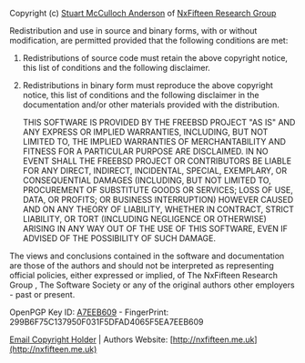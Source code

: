 Copyright (c) [Stuart McCulloch Anderson](http://nx15.at/whoami) of [NxFifteen Research Group](http://nxfifteen.me.uk)

Redistribution and use in source and binary forms, with or without modification, are permitted provided that the following conditions are met:

1. Redistributions of source code must retain the above copyright notice, this list of conditions and the following disclaimer.
2. Redistributions in binary form must reproduce the above copyright notice, this list of conditions and the following disclaimer in the documentation and/or other materials provided with the distribution.

    THIS SOFTWARE IS PROVIDED BY THE FREEBSD PROJECT "AS IS" AND ANY EXPRESS OR IMPLIED
    WARRANTIES, INCLUDING, BUT NOT LIMITED TO, THE IMPLIED WARRANTIES OF MERCHANTABILITY
    AND FITNESS FOR A PARTICULAR PURPOSE ARE DISCLAIMED. IN NO EVENT SHALL THE FREEBSD
    PROJECT OR CONTRIBUTORS BE LIABLE FOR ANY DIRECT, INDIRECT, INCIDENTAL, SPECIAL,
    EXEMPLARY, OR CONSEQUENTIAL DAMAGES (INCLUDING, BUT NOT LIMITED TO, PROCUREMENT OF
    SUBSTITUTE GOODS OR SERVICES; LOSS OF USE, DATA, OR PROFITS; OR BUSINESS INTERRUPTION)
    HOWEVER CAUSED AND ON ANY THEORY OF LIABILITY, WHETHER IN CONTRACT, STRICT LIABILITY,
    OR TORT (INCLUDING NEGLIGENCE OR OTHERWISE) ARISING IN ANY WAY OUT OF THE USE OF THIS
    SOFTWARE, EVEN IF ADVISED OF THE POSSIBILITY OF SUCH DAMAGE.

The views and conclusions contained in the software and documentation are those of the authors and should not be interpreted as representing official policies, either expressed or implied, of The NxFifteen Research Group , The Software Society or any of the original authors other employers - past or present.

OpenPGP Key ID: [A7EEB609](http://nx15.at/pgp) - FingerPrint: 299B6F75C137950F031F5DFAD4065F5EA7EEB609

[Email Copyright Holder](mailto:stuart@nxfifteen.me.uk) | Authors Website: [http://nxfifteen.me.uk](http://nxfifteen.me.uk)
